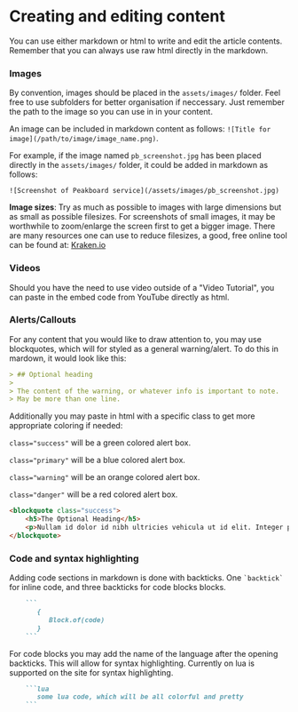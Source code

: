 # Creating and editing content

You can use either markdown or html to write and edit the article contents. Remember that you can always use raw html directly in the markdown.

### Images

By convention, images should be placed in the `assets/images/` folder. Feel free to use subfolders for better organisation if neccessary. Just remember the path to the image so you can use in in your content.

An image can be included in markdown content as follows: `![Title for image](/path/to/image/image_name.png)`.

For example, if the image named `pb_screenshot.jpg` has been placed directly in the `assets/images/` folder, it could be added in markdown as follows:

`![Screenshot of Peakboard service](/assets/images/pb_screenshot.jpg)`

**Image sizes**: Try as much as possible to images with large dimensions but as small as possible filesizes. For screenshots of small images, it may be worthwhile to zoom/enlarge the screen first to get a bigger image. There are many resources one can use to reduce filesizes, a good, free online tool can be found at: [Kraken.io](https://kraken.io/web-interface)

### Videos

Should you have the need to use video outside of a "Video Tutorial", you can paste in the embed code from YouTube directly as html.

### Alerts/Callouts

For any content that you would like to draw attention to, you may use blockquotes, which will for styled as a general warning/alert. To do this in mardown, it would look like this:

```markdown
> ## Optional heading
>
> The content of the warning, or whatever info is important to note.
> May be more than one line.
```

Additionally you may paste in html with a specific class to get more appropriate coloring if needed:

`class="success"` will be a green colored alert box.

`class="primary"` will be a blue colored alert box.

`class="warning"` will be an orange colored alert box.

`class="danger"` will be a red colored alert box.

```html
<blockquote class="success">
	<h5>The Optional Heading</h5>
	<p>Nullam id dolor id nibh ultricies vehicula ut id elit. Integer posuere erat a ante venenatis dapibus posuere velit aliquet.</p>
</blockquote>
```

### Code and syntax highlighting

Adding code sections in markdown is done with backticks. One `` `backtick` `` for inline code, and three backticks for code blocks blocks.

````markdown
    ```
       {
          Block.of(code)
       }
    ```
````

For code blocks you may add the name of the language after the opening backticks. This will allow for syntax highlighting. Currently on lua is supported on the site for syntax highlighting.

````markdown
    ```lua
       some lua code, which will be all colorful and pretty
    ```
````
